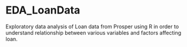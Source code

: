 # EDA_LoanData
Exploratory data analysis of Loan data from Prosper using R in order to understand relationship between various variables and factors affecting loan.
